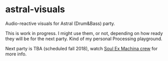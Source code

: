 # astral-visuals

Audio-reactive visuals for Astral (Drum&Bass) party.

This is work in progress. I might use them, or not, depending on how ready they will be for the next party. Kind of my personal Processing playground.

Next party is TBA (scheduled fall 2018), watch [Soul Ex Machina crew](https://www.facebook.com/SoulExMachinaDnB) for more info.